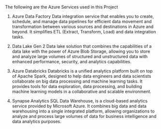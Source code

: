 The following are the Azure Services used in this Project

1. Azure Data Factory 
Data integration service that enables you to create, schedule, and manage data pipelines
for efficient data movement and transformation between various sources and destinations
in Azure and beyond. It simplifies ETL (Extract, Transform, Load) and data integration
tasks.

2. Data Lake Gen 2
Data lake solution that combines the capabilities of a data lake with the power of Azure Blob
Storage, allowing you to store and analyze large volumes of structured and unstructured
data with enhanced performance, security, and analytics capabilities.

3. Azure Databricks
Databricks is a unified analytics platform built on top of Apache Spark, designed to help data
engineers and data scientists collaborate on big data processing and machine learning
tasks. It provides tools for data exploration, data processing, and building machine learning
models in a collaborative and scalable environment.

4. Synapse Analytics 
SQL Data Warehouse, is a cloud-based analytics service provided by Microsoft Azure. It
combines big data and data warehousing into a single integrated platform, allowing
organizations to analyze and process large volumes of data for business intelligence and
data analytics purposes.
